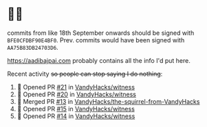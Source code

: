 # 👋🏻
<!--
**aadibajpai/aadibajpai** is a ✨ _special_ ✨ repository because its `README.md` (this file) appears on your GitHub profile.
-->
commits from like 18th September onwards should be signed with `BFE0CFDBF90E4BF0`. Prev. commits would have been signed with `AA75B83DB24703D6`.

https://aadibajpai.com probably contains all the info I'd put here.

Recent activity ~~so people can stop saying I do nothing~~:
<!--START_SECTION:activity-->
1. 💪 Opened PR [#21](https://github.com/VandyHacks/witness/pull/21) in [VandyHacks/witness](https://github.com/VandyHacks/witness)
2. 💪 Opened PR [#20](https://github.com/VandyHacks/witness/pull/20) in [VandyHacks/witness](https://github.com/VandyHacks/witness)
3. 🎉 Merged PR [#13](https://github.com/VandyHacks/the-squirrel-from-VandyHacks/pull/13) in [VandyHacks/the-squirrel-from-VandyHacks](https://github.com/VandyHacks/the-squirrel-from-VandyHacks)
4. 💪 Opened PR [#15](https://github.com/VandyHacks/witness/pull/15) in [VandyHacks/witness](https://github.com/VandyHacks/witness)
5. 💪 Opened PR [#14](https://github.com/VandyHacks/witness/pull/14) in [VandyHacks/witness](https://github.com/VandyHacks/witness)
<!--END_SECTION:activity-->
